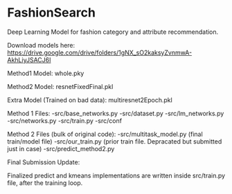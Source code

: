 # FashionSearch
Deep Learning Model for fashion category and attribute recommendation.

Download models here: https://drive.google.com/drive/folders/1gNX_sO2kaksyZvnmwA-AkhLiyJSACJ6I

Method1 Model: whole.pky 

Method2 Model: resnetFixedFinal.pkl

Extra Model (Trained on bad data): multiresnet2Epoch.pkl

Method 1 Files:
-src/base_networks.py
-src/dataset.py
-src/lm_networks.py
-src/networks.py
-src/train.py
-src/conf

Method 2 Files (bulk of original code):
-src/multitask_model.py (final train/model file)
-src/our_train.py (prior train file. Depracated but submitted just in case)
-src/predict_method2.py

Final Submission Update:

Finalized predict and kmeans implementations are written inside src/train.py file, after the training loop.
